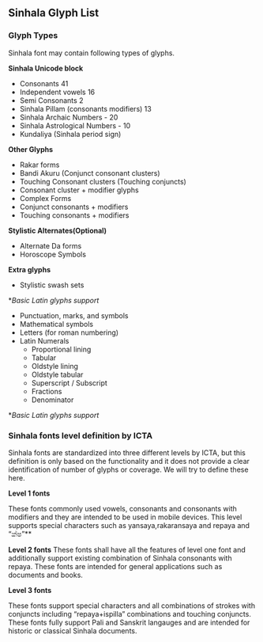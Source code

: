## Sinhala Glyph List

### Glyph Types

Sinhala font may contain following types of glyphs.

**Sinhala Unicode block** 
  - Consonants 41
  - Independent vowels 16
  - Semi Consonants  2
  - Sinhala Pillam (consonants modifiers) 13					
  - Sinhala Archaic Numbers   - 20
  - Sinhala Astrological Numbers - 10
  - Kundaliya (Sinhala period sign)

**Other Glyphs** 
  - Rakar forms
  - Bandi Akuru (Conjunct consonant clusters)
  - Touching Consonant clusters (Touching conjuncts)
  - Consonant cluster + modifier glyphs  
  - Complex Forms
  - Conjunct consonants + modifiers
  - Touching consonants + modifiers

**Stylistic Alternates(Optional)** 
  - Alternate Da forms
  - Horoscope Symbols

**Extra glyphs**
 - Stylistic swash sets

**Basic Latin glyphs support* 
  - Punctuation, marks, and symbols
  - Mathematical symbols
  - Letters (for roman numbering)
  - Latin Numerals
      - Proportional lining
      - Tabular
      - Oldstyle lining
      - Oldstyle tabular
      - Superscript / Subscript
      - Fractions
      - Denominator
      
**Basic Latin glyphs support* 


### Sinhala fonts level definition by ICTA

Sinhala fonts are standardized into three different levels by ICTA, but this definition is only based on the functionality and it does not provide a clear identification of number of glyphs or coverage. We will try to define these here.			


**Level 1 fonts**

These fonts commonly used vowels, consonants and consonants with modifiers and they are intended to be used in mobile devices. This level supports special characters such as yansaya,rakaransaya and repaya and “ක්ෂ”**

**Level 2 fonts** 
These fonts shall have all the features of level one font and additionally support existing combination of Sinhala consonants with repaya. These fonts are intended for general applications such as documents and books.  

**Level 3 fonts**

These fonts support special characters and all combinations of strokes with conjuncts including “repaya+ispilla” combinations and touching conjuncts. These fonts fully support Pali and Sanskrit langauges and are intended for historic or classical Sinhala documents.